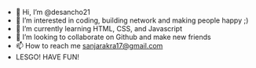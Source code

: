 - 👋 Hi, I’m @desancho21
- 👀 I’m interested in coding, building network and making people happy ;) 
- 🌱 I’m currently learning HTML, CSS, and Javascript
- 💞️ I’m looking to collaborate on Github and make new friends 
- 📫 How to reach me sanjarakra17@gmail.com
-  LESGO! HAVE FUN! 
<!---
desancho21/desancho21 is a ✨ special ✨ repository because its `README.md` (this file) appears on your GitHub profile.
You can click the Preview link to take a look at your changes.
--->
